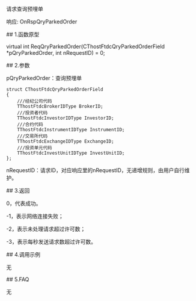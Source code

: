 <p>请求查询预埋单</p>
<p>响应: OnRspQryParkedOrder</p>
<span class="anchor" id="92274b1a-1897-45b6-aabf-3043852040ad"></span>
## 1.函数原型
<p>virtual int ReqQryParkedOrder(CThostFtdcQryParkedOrderField *pQryParkedOrder, int nRequestID) = 0;</p>
<span class="anchor" id="79c3834b-ac8a-41af-82ad-69926ffe0b37"></span>
## 2.参数
<p>pQryParkedOrder：查询预埋单</p>
<pre><code>struct CThostFtdcQryParkedOrderField
{
    ///经纪公司代码
    TThostFtdcBrokerIDType BrokerID;
    ///投资者代码
    TThostFtdcInvestorIDType InvestorID;
    ///合约代码
    TThostFtdcInstrumentIDType InstrumentID;
    ///交易所代码
    TThostFtdcExchangeIDType ExchangeID;
    ///投资单元代码
    TThostFtdcInvestUnitIDType InvestUnitID;
};
</code></pre>
<p>nRequestID：请求ID，对应响应里的nRequestID，无递增规则，由用户自行维护。</p>
<span class="anchor" id="200abaf0-bf31-411d-8547-98590fa7f765"></span>
## 3.返回
<p>0，代表成功。</p>
<p>-1，表示网络连接失败；</p>
<p>-2，表示未处理请求超过许可数；</p>
<p>-3，表示每秒发送请求数超过许可数。</p>
<span class="anchor" id="3d80bfde-0ed3-4e9f-8e37-2fe2bf531fea"></span>
## 4.调用示例
<p>无</p>
<span class="anchor" id="a4b9c207-c419-4240-be48-e396540a7da9"></span>
## 5.FAQ
<p>无</p>
